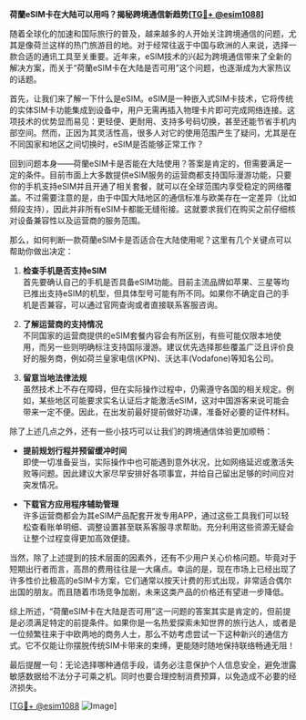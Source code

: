 **荷蘭eSIM卡在大陆可以用吗？揭秘跨境通信新趋势[[TG💪+ @esim1088](https://t.me/s/esim1088)]**

随着全球化的加速和国际旅行的普及，越来越多的人开始关注跨境通信的问题，尤其是像荷兰这样的热门旅游目的地。对于经常往返于中国与欧洲的人来说，选择一款合适的通讯工具至关重要。近年来，eSIM技术的兴起为跨境通信带来了全新的解决方案，而关于“荷蘭eSIM卡在大陆是否可用”这个问题，也逐渐成为大家热议的话题。

首先，让我们来了解一下什么是eSIM。eSIM是一种嵌入式SIM卡技术，它将传统的实体SIM卡功能集成到设备中，用户无需再插入物理卡片即可完成网络连接。这项技术的优势显而易见：更轻便、更耐用、支持多号码切换，甚至还能节省手机内部空间。然而，正因为其灵活性高，很多人对它的使用范围产生了疑问，尤其是在不同国家和地区之间切换时，eSIM是否能够正常工作？

回到问题本身——荷蘭eSIM卡是否能在大陆使用？答案是肯定的，但需要满足一定的条件。目前市面上大多数提供eSIM服务的运营商都支持国际漫游功能，只要你的手机支持eSIM并且开通了相关套餐，就可以在全球范围内享受稳定的网络覆盖。不过需要注意的是，由于中国大陆地区的通信标准与欧美存在一定差异（比如频段支持），因此并非所有eSIM卡都能无缝衔接。这就要求我们在购买之前仔细核对设备兼容性以及运营商的服务范围。

那么，如何判断一款荷蘭eSIM卡是否适合在大陆使用呢？这里有几个关键点可以帮助你做出决定：

1. **检查手机是否支持eSIM**  
   首先要确认自己的手机是否具备eSIM功能。目前主流品牌如苹果、三星等均已推出支持eSIM的机型，但具体型号可能有所不同。如果你不确定自己的手机是否兼容，可以通过官网查询或者直接联系客服咨询。

2. **了解运营商的支持情况**  
   不同国家的运营商提供的eSIM套餐内容会有所区别，有些可能仅限本地使用，而另一些则明确标注支持国际漫游。建议优先选择那些覆盖广泛且评价良好的服务商，例如荷兰皇家电信(KPN)、沃达丰(Vodafone)等知名公司。

3. **留意当地法律法规**  
   虽然技术上不存在障碍，但在实际操作过程中，仍需遵守各国的相关规定。例如，某些地区可能要求实名认证后才能激活eSIM，这对中国游客来说可能会带来一定不便。因此，在出发前最好提前做好功课，准备好必要的证件材料。

除了上述几点之外，还有一些小技巧可以让我们的跨境通信体验更加顺畅：

- **提前规划行程并预留缓冲时间**  
  即使一切准备妥当，实际操作中也可能遇到意外状况，比如网络延迟或激活失败等问题。因此建议大家尽早安排好各项事宜，并给自己留出足够的时间应对突发情况。

- **下载官方应用程序辅助管理**  
  许多运营商都会为其eSIM产品配套开发专用APP，通过这些工具我们可以轻松查看账单明细、调整设置甚至联系客服寻求帮助。充分利用这些资源无疑会让整个过程变得更加高效便捷。

当然，除了上述提到的技术层面的因素外，还有不少用户关心价格问题。毕竟对于短期出行者而言，高昂的费用往往是一大痛点。幸运的是，现在市场上已经出现了许多性价比极高的eSIM卡方案，它们通常以按天计费的形式出现，非常适合偶尔出国的朋友。而且随着市场竞争加剧，未来这类产品的价格还有望进一步降低。

综上所述，“荷蘭eSIM卡在大陆是否可用”这一问题的答案其实是肯定的，但前提是必须满足特定的前提条件。如果你是一名热爱探索未知世界的旅行达人，或者是一位频繁往来于中欧两地的商务人士，那么不妨考虑尝试一下这种新兴的通信方式。它不仅能让你摆脱传统SIM卡带来的束缚，更能随时随地保持联络畅通无阻！

最后提醒一句：无论选择哪种通信手段，请务必注意保护个人信息安全，避免泄露敏感数据给不法分子可乘之机。同时也要合理控制消费预算，以免造成不必要的经济损失。

[[TG💪+ @esim1088](https://t.me/s/esim1088) ![Image](https://i.postimg.cc/4NQfJmqS/Snipaste-2025-05-13-00-14-12.png)]